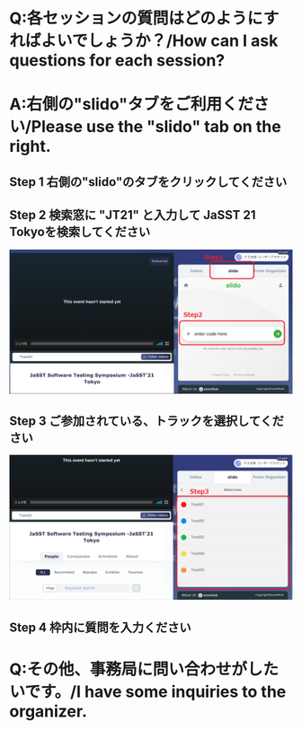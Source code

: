 

# Q:各セッションの質問はどのようにすればよいでしょうか？/How can I ask questions for each session?
# A:右側の"slido"タブをご利用ください/Please use the "slido" tab on the right.
## Step 1 右側の"slido"のタブをクリックしてください
## Step 2 検索窓に "JT21" と入力して JaSST 21 Tokyoを検索してください
![Q01-01](images/Q01-01.png)
## Step 3 ご参加されている、トラックを選択してください
![Q01-01](images/Q01-02.png)
## Step 4 枠内に質問を入力ください
# Q:その他、事務局に問い合わせがしたいです。/I have some inquiries to the organizer.
